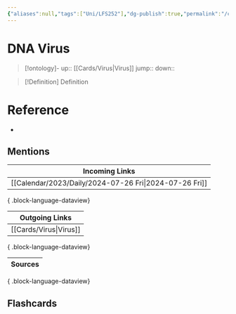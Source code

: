 ```yaml
---
{"aliases":null,"tags":["Uni/LFS252"],"dg-publish":true,"permalink":"/cards/dna-virus/","dgPassFrontmatter":true}
---
```


# DNA Virus

> [!ontology]-
> up:: [[Cards/Virus\|Virus]]
> jump:: 
> down:: 

> [!Definition] Definition

# Reference

- 

## Mentions

| Incoming Links                                            |
| --------------------------------------------------------- |
| [[Calendar/2023/Daily/2024-07-26 Fri\|2024-07-26 Fri]] |

{ .block-language-dataview}

| Outgoing Links            |
| ------------------------- |
| [[Cards/Virus\|Virus]] |

{ .block-language-dataview}

| Sources |
| ------- |

{ .block-language-dataview}

## Flashcards
